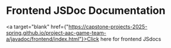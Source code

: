 # Frontend JSDoc Documentation

<a target="blank" href={"https://capstone-projects-2025-spring.github.io/project-aac-game-team-a/javadoc/frontend/index.html"}>Click here for frontend JSdocs</a>
